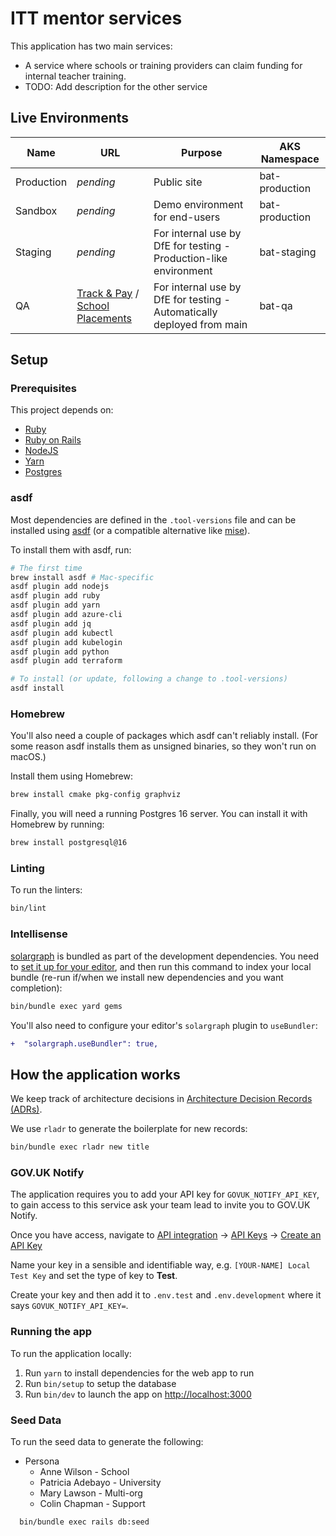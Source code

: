 # ITT mentor services

This application has two main services:

- A service where schools or training providers can claim funding for internal teacher training.
- TODO: Add description for the other service

## Live Environments

| Name       | URL | Purpose | AKS Namespace |
| ---------- | --- | ------- | ------------- |
| Production | *pending* | Public site | bat-production |
| Sandbox    | *pending* | Demo environment for end-users | bat-production |
| Staging    | *pending* | For internal use by DfE for testing - Production-like environment | bat-staging |
| QA         | [Track & Pay](https://track-and-pay-qa.test.teacherservices.cloud) / [School Placements](https://manage-school-placements-qa.test.teacherservices.cloud) | For internal use by DfE for testing - Automatically deployed from main | bat-qa |

## Setup

### Prerequisites

This project depends on:

- [Ruby](https://www.ruby-lang.org/)
- [Ruby on Rails](https://rubyonrails.org/)
- [NodeJS](https://nodejs.org/)
- [Yarn](https://yarnpkg.com/)
- [Postgres](https://www.postgresql.org/)

### asdf

Most dependencies are defined in the `.tool-versions` file and can be installed using [asdf](https://asdf-vm.com/) (or a compatible alternative like [mise](https://mise.jdx.dev/)).

To install them with asdf, run:

```sh
# The first time
brew install asdf # Mac-specific
asdf plugin add nodejs
asdf plugin add ruby
asdf plugin add yarn
asdf plugin add azure-cli
asdf plugin add jq
asdf plugin add kubectl
asdf plugin add kubelogin
asdf plugin add python
asdf plugin add terraform

# To install (or update, following a change to .tool-versions)
asdf install
```

### Homebrew

You'll also need a couple of packages which asdf can't reliably install. (For some reason asdf installs them as unsigned binaries, so they won't run on macOS.)

Install them using Homebrew:

```sh
brew install cmake pkg-config graphviz
```

Finally, you will need a running Postgres 16 server. You can install it with Homebrew by running:

```sh
brew install postgresql@16
```

### Linting

To run the linters:

```bash
bin/lint
```

### Intellisense

[solargraph](https://github.com/castwide/solargraph) is bundled as part of the
development dependencies. You need to [set it up for your
editor](https://github.com/castwide/solargraph#using-solargraph), and then run
this command to index your local bundle (re-run if/when we install new
dependencies and you want completion):

```sh
bin/bundle exec yard gems
```

You'll also need to configure your editor's `solargraph` plugin to
`useBundler`:

```diff
+  "solargraph.useBundler": true,
```

## How the application works

We keep track of architecture decisions in [Architecture Decision Records
(ADRs)](/adr/).

We use `rladr` to generate the boilerplate for new records:

```bash
bin/bundle exec rladr new title
```

### GOV.UK Notify

The application requires you to add your API key for `GOVUK_NOTIFY_API_KEY`, to gain access to this service ask your
team lead to invite you to GOV.UK Notify.

Once you have access, navigate to [API integration](https://www.notifications.service.gov.uk/services/022acc23-c40a-4077-bbd6-fc98b2155534/api) -> [API Keys](https://www.notifications.service.gov.uk/services/022acc23-c40a-4077-bbd6-fc98b2155534/api/keys) -> [Create an API Key](https://www.notifications.service.gov.uk/services/022acc23-c40a-4077-bbd6-fc98b2155534/api/keys/create)

Name your key in a sensible and identifiable way, e.g. `[YOUR-NAME] Local Test Key` and set the type of key to **Test**.

Create your key and then add it to `.env.test` and `.env.development` where it says `GOVUK_NOTIFY_API_KEY=`.

### Running the app

To run the application locally:

1. Run `yarn` to install dependencies for the web app to run
2. Run `bin/setup` to setup the database
3. Run `bin/dev` to launch the app on <http://localhost:3000>

### Seed Data

To run the seed data to generate the following:

- Persona
  - Anne Wilson - School
  - Patricia Adebayo - University
  - Mary Lawson - Multi-org
  - Colin Chapman - Support

```bash
  bin/bundle exec rails db:seed
```
